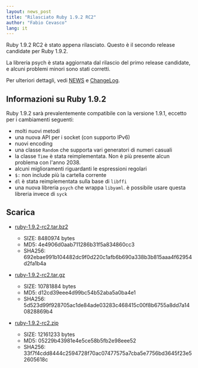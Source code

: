 ```yaml
---
layout: news_post
title: "Rilasciato Ruby 1.9.2 RC2"
author: "Fabio Cevasco"
lang: it
---
```


Ruby 1.9.2 RC2 è stato appena rilasciato. Questo è il secondo release
candidate per Ruby 1.9.2.

La libreria psych è stata aggiornata dal rilascio del primo release
candidate, e alcuni problemi minori sono stati corretti.

Per ulteriori dettagli, vedi [NEWS][1] e [ChangeLog][2].

## Informazioni su Ruby 1.9.2

Ruby 1.9.2 sarà prevalentemente compatibile con la versione 1.9.1,
eccetto per i cambiamenti seguenti:

* molti nuovi metodi
* una nuova API per i socket (con supporto IPv6)
* nuovi encoding
* una classe `Random` che supporta vari generatori di numeri casuali
* la classe `Time` è stata reimplementata. Non è più presente alcun
  problema con l\'anno 2038.
* alcuni miglioramenti riguardanti le espressioni regolari
* `$:` non include più la cartella corrente
* `dl` è stata reimplementata sulla base di `libffi`
* una nuova libreria `psych` che wrappa `libyaml`. è possibile usare
  questa libreria invece di `syck`

## Scarica

* [ruby-1.9.2-rc2.tar.bz2][3]
  * SIZE: 8480974 bytes
  * MD5: 4e4906d0aab711286b31f5a834860cc3
  * SHA256:
    692ebae991b104482dc9f0d220c1afb6b690a338b3b815aaa4f62954d2fa1b4a

* [ruby-1.9.2-rc2.tar.gz][4]
  * SIZE: 10781884 bytes
  * MD5: d12cd39eee4d99bc54b52aba5a0ba4e1
  * SHA256:
    5d523d99f928705ac1de84ade03283c468415c00f8b6755a8dd7a140828869b4

* [ruby-1.9.2-rc2.zip][5]
  * SIZE: 12161233 bytes
  * MD5: 05229b43981e4e5ce58b5fb2e98eee52
  * SHA256:
    33f7f4cdd8444c2594728f70ac07477575a7cba5e7756bd3645f23e52605618c



[1]: https://svn.ruby-lang.org/repos/ruby/tags/v1_9_2_rc2/NEWS
[2]: https://svn.ruby-lang.org/repos/ruby/tags/v1_9_2_rc2/ChangeLog
[3]: https://cache.ruby-lang.org/pub/ruby/1.9/ruby-1.9.2-rc2.tar.bz2
[4]: https://cache.ruby-lang.org/pub/ruby/1.9/ruby-1.9.2-rc2.tar.gz
[5]: https://cache.ruby-lang.org/pub/ruby/1.9/ruby-1.9.2-rc2.zip
